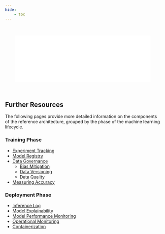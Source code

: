 ```yaml
---
hide:
    - toc
---
```


<!-- Need to use embed instead of img to enable hyperlinks in the image -->

<embed src="../../_images/reference-architecture.drawio.svg" id="svgFrame"
style="padding: 32px; width: 100%; box-sizing: border-box;"></embed>

<script>
const canonicalRootLevel = 3;  // Number of path segments in the canonical URL to strip (need to account for trailing slash)
const urlParts = new URL(window.location.href);
const siteRoot = urlParts.pathname.split('/').slice(0, -canonicalRootLevel).join('/') + "/";
console.debug('siteRoot:', siteRoot);

// Open all local links in the top window (instead of the iframe/embed)
// and rewrite their targets based on the canonical URL of the current page
document.getElementById('svgFrame').addEventListener('load', function() {
    const iframe = this.getSVGDocument();
    // Need to match attribute name in all XML namespaces, since SVG <2 uses `xlink`
    const internalLinks = iframe.querySelectorAll('a[*|href^="/"]');
    internalLinks.forEach(link => {
        link.setAttribute('target', '_top')

        // Rewrite the link target relative to the site root
        const href = link.getAttribute('xlink:href');
        if (href !== null) {
            const newHref = href.replace(/^\//, siteRoot);
            console.log("Rewriting link:", href, "to", newHref);
            link.setAttribute('xlink:href', newHref);
        }
    });
});
</script>

## Further Resources

The following pages provide more detailed information on the components of the reference architecture, grouped by the phase of the machine learning lifecycle.

### Training Phase

-   [Experiment Tracking](experiment-tracking.md)
-   [Model Registry](model-registry.md)
-   [Data Governance](data-governance/index.md)
    -   [Bias Mitigation](data-governance/bias-mitigation.md)
    -   [Data Versioning](data-governance/data-versioning.md)
    -   [Data Quality](data-governance/data-quality.md)
-   [Measuring Accuracy](accuracy.md)

### Deployment Phase

-   [Inference Log](inference-log.md)
-   [Model Explainability](explainability.md)
-   [Model Performance Monitoring](model-monitoring.md)
-   [Operational Monitoring](operational-monitoring.md)
-   [Containerization](containerization.md)
